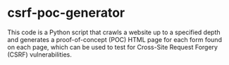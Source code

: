 # csrf-poc-generator
This code is a Python script that crawls a website up to a specified depth and generates a proof-of-concept (POC) HTML page for each form found on each page, which can be used to test for Cross-Site Request Forgery (CSRF) vulnerabilities.
